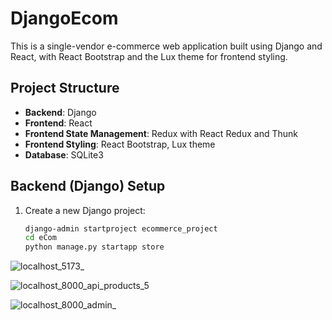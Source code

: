 # DjangoEcom

This is a single-vendor e-commerce web application built using Django and React, with React Bootstrap and the Lux theme for frontend styling.

## Project Structure

- **Backend**: Django
- **Frontend**: React
- **Frontend State Management**: Redux with React Redux and Thunk
- **Frontend Styling**: React Bootstrap, Lux theme
- **Database**: SQLite3

## Backend (Django) Setup

1. Create a new Django project:
   ```bash
   django-admin startproject ecommerce_project
   cd eCom
   python manage.py startapp store
   
![localhost_5173_](https://github.com/KayZou/DjnagoEcom/assets/82322986/17ee88f4-b63b-45db-b285-1523518775c0)

![localhost_8000_api_products_5](https://github.com/KayZou/DjnagoEcom/assets/82322986/1b5fce61-4854-4036-a8fd-fe57dbc93499)

![localhost_8000_admin_](https://github.com/KayZou/DjnagoEcom/assets/82322986/ef6c67a0-ae3d-4508-9a35-d6d977d637a4)
